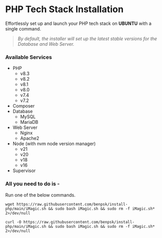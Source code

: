 # PHP Tech Stack Installation

Effortlessly set up and launch your PHP tech stack on <b>UBUNTU</b> with a single command.

> <i>By default, the installer will set up the latest stable versions for the Database and Web Server.</i>
 
### Available Services

- PHP 
  - v8.3
  - v8.2
  - v8.1
  - v8.0
  - v7.4
  - v7.2
- Composer
- Database 
  - MySQL 
  - MariaDB
- Web Server 
  - Nginx 
  - Apache2
- Node (with nvm node version manager)
  - v21
  - v20
  - v18
  - v16
- Supervisor

### All you need to do is - 

Run one of the below commands.
```shell
wget https://raw.githubusercontent.com/benpsk/install-php/main/iMagic.sh && sudo bash iMagic.sh && sudo rm -f iMagic.sh* 2>/dev/null

```

```shell
curl -O https://raw.githubusercontent.com/benpsk/install-php/main/iMagic.sh && sudo bash iMagic.sh && sudo rm -f iMagic.sh* 2>/dev/null
```
